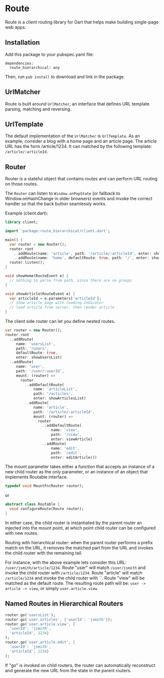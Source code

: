 Route
=====

Route is a client routing library for Dart that helps make building
single-page web apps.

Installation
------------

Add this package to your pubspec.yaml file:

    dependencies:
      route_hierarchical: any

Then, run `pub install` to download and link in the package.

UrlMatcher
----------
Route is built around `UrlMatcher`, an interface that defines URL template
parsing, matching and reversing.


UrlTemplate
-----------
The default implementation of the `UrlMatcher` is `UrlTemplate`. As an example,
consider a blog with a home page and an article page. The article URL has the
form /article/1234. It can matched by the following template:
`/article/:articleId`.

Router
--------------

Router is a stateful object that contains routes and can perform URL routing
on those routes.

The `Router` can listen to `Window.onPopState` (or fallback to
Window.onHashChange in older browsers) events and invoke the correct
handler so that the back button seamlessly works.

Example (client.dart):

```dart
library client;

import 'package:route_hierarchical/client.dart';

main() {
  var router = new Router();
  router.root
    ..addRoute(name: 'article', path: '/article/:articleId', enter: showArticle)
    ..addRoute(name: 'home', defaultRoute: true, path: '/', enter: showHome);
  router.listen();
}

void showHome(RouteEvent e) {
  // nothing to parse from path, since there are no groups
}

void showArticle(RouteEvent e) {
  var articleId = e.parameters['articleId'];
  // show article page with loading indicator
  // load article from server, then render article
}
```

The client side router can let you define nested routes.

```dart
var router = new Router();
router.root
  ..addRoute(
     name: 'usersList',
     path: '/users',
     defaultRoute: true,
     enter: showUsersList)
  ..addRoute(
     name: 'user',
     path: '/user/:userId',
     mount: (router) =>
       router
         ..addDefaultRoute(
             name: 'articleList',
             path: '/acticles',
             enter: showArticlesList)
         ..addRoute(
             name: 'article',
             path: '/article/:articleId',
             mount: (router) =>
               router
                 ..addDefaultRoute(
                     name: 'view',
                     path: '/view',
                     enter: viewArticle)
                 ..addRoute(
                     name: 'edit',
                     path: '/edit',
                     enter: editArticle)))
```

The mount parameter takes either a function that accepts an instance of a new
child router as the only parameter, or an instance of an object that implements
Routable interface.

```dart
typedef void MountFn(Router router);
```

or

```dart
abstract class Routable {
  void configureRoute(Route router);
}
```

In either case, the child router is instantiated by the parent router an
injected into the mount point, at which point child router can be configured
with new routes.

Routing with hierarchical router: when the parent router performs a prefix
match on the URL, it removes the matched part from the URL and invokes the
child router with the remaining tail.

For instance, with the above example lets consider this URL: `/user/jsmith/article/1234`.
Route "user" will match `/user/jsmith` and invoke the child router with `/article/1234`.
Route "article" will match `/article/1234` and invoke the child router with ``.
Route "view" will be matched as the default route.
The resulting route path will be: `user -> article -> view`, or simply `user.article.view`

Named Routes in Hierarchical Routers
------------------------------------

```dart
router.go('usersList');
router.go('user.articles', {'userId': 'jsmith'});
router.go('user.article.view', {
  'userId': 'jsmith',
  'articleId', 1234}
);
router.go('user.article.edit', {
  'userId': 'jsmith',
  'articleId', 1234}
);
```

If "go" is invoked on child routers, the router can automatically reconstruct
and generate the new URL from the state in the parent routers.

